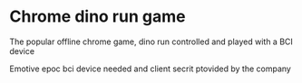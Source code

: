 # Chrome dino run game
The popular offline chrome game, dino run controlled and played with a BCI device

Emotive epoc bci device needed and client secrit ptovided by the company
